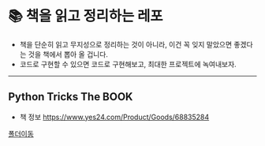 # 📚 책을 읽고 정리하는 레포
- 책을 단순히 읽고 무지성으로 정리하는 것이 아니라, 이건 꼭 잊지 말았으면 좋겠다는 것을 책에서 뽑아 올 겁니다.
- 코드로 구현할 수 있으면 코드로 구현해보고, 최대한 프로젝트에 녹여내보자.
<hr>

## Python Tricks The BOOK
- 책 정보
https://www.yes24.com/Product/Goods/68835284 <br>

[폴더이동](https://github.com/leehjhjhj/reading-books/tree/main/python-tricks-the-book)

